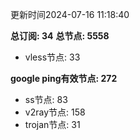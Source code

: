 更新时间2024-07-16 11:18:40

**总订阅: 34**
**总节点: 5558**
- vless节点: 33

**google ping有效节点: 272**
- ss节点: 83
- v2ray节点: 158
- trojan节点: 31
